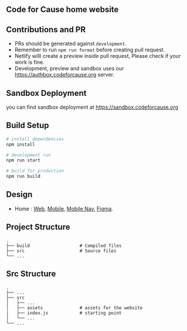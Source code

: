 ## Code for Cause home website

## Contributions and PR

- PRs should be generated against `development`.
- Remember to run `npm run format` before creating pull request.
- Netlify willl create a preview inside pull request, Please check if your work is fine.
- Development, preview and sandbox uses our https://authbox.codeforcause.org server.

## Sandbox Deployment

you can find sandbox deployment at https://sandbox.codeforcause.org

## Build Setup

```bash
# install dependencies
npm install

# development run
npm run start

# build for production
npm run build
```

## Design

- Home : [Web](/design/home_view/home_web.pdf), [Mobile](/design/home_view/home_mobile.pdf), [Mobile Nav](/design/home_view/home_mobile_nav.pdf), [Figma](/design/home_view/home_complete.fig).

## Project Structure

    .
    ├── build                   # Compiled files
    ├── src                     # Source files
    └── ...

## Src Structure

    .
    ├── ...
    ├── src
    │   ├── ...
    │   ├── assets              # assets for the website
    |   ├── index.js            # starting point
    │   └── ...
    └── ...
